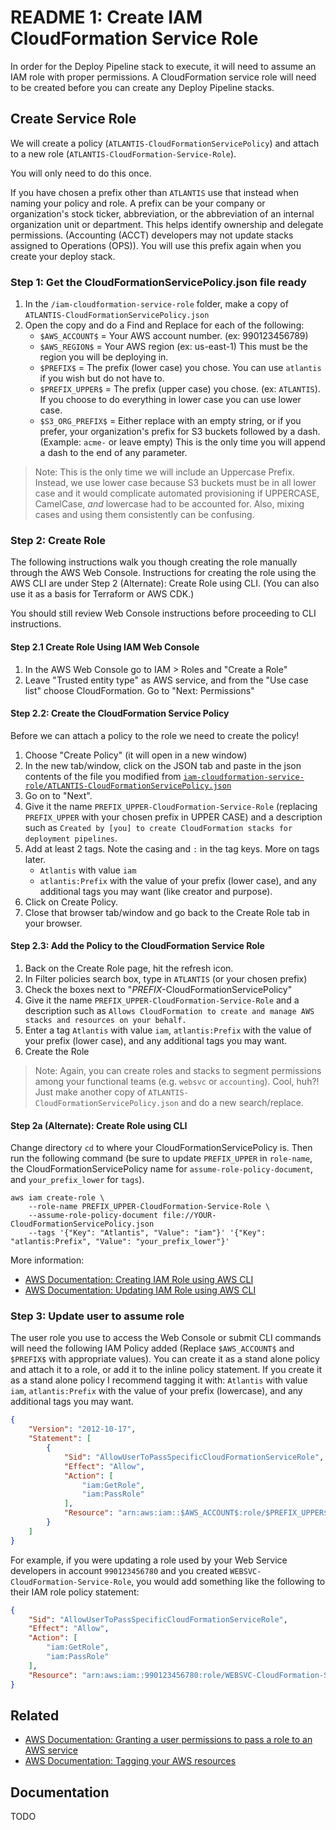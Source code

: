 # README 1: Create IAM CloudFormation Service Role

In order for the Deploy Pipeline stack to execute, it will need to assume an IAM role with proper permissions. A CloudFormation service role will need to be created before you can create any Deploy Pipeline stacks.

## Create Service Role

We will create a policy (`ATLANTIS-CloudFormationServicePolicy`) and attach to a new role (`ATLANTIS-CloudFormation-Service-Role`).

You will only need to do this once.

If you have chosen a prefix other than `ATLANTIS` use that instead when naming your policy and role. A prefix can be your company or organization's stock ticker, abbreviation, or the abbreviation of an internal organization unit or department. This helps identify ownership and delegate permissions. (Accounting (ACCT) developers may not update stacks assigned to Operations (OPS)). You will use this prefix again when you create your deploy stack.

### Step 1: Get the CloudFormationServicePolicy.json file ready

1. In the `/iam-cloudformation-service-role` folder, make a copy of `ATLANTIS-CloudFormationServicePolicy.json`
2. Open the copy and do a Find and Replace for each of the following:
   - `$AWS_ACCOUNT$` = Your AWS account number. (ex: 990123456789)
   - `$AWS_REGION$` = Your AWS region (ex: us-east-1) This must be the region you will be deploying in.
   - `$PREFIX$` = The prefix (lower case) you chose. You can use `atlantis` if you wish but do not have to.
   - `$PREFIX_UPPER$` = The prefix (upper case) you chose. (ex: `ATLANTIS`). If you choose to do everything in lower case you can use lower case.
   - `$S3_ORG_PREFIX$` = Either replace with an empty string, or if you prefer, your organization's prefix for S3 buckets followed by a dash. (Example: `acme-` or leave empty) This is the only time you will append a dash to the end of any parameter.

> Note: This is the only time we will include an Uppercase Prefix. Instead, we use lower case because S3 buckets must be in all lower case and it would complicate automated provisioning if UPPERCASE, CamelCase, _and_ lowercase had to be accounted for. Also, mixing cases and using them consistently can be confusing.

### Step 2: Create Role

The following instructions walk you though creating the role manually through the AWS Web Console. Instructions for creating the role using the AWS CLI are under Step 2 (Alternate): Create Role using CLI. (You can also use it as a basis for Terraform or AWS CDK.)

You should still review Web Console instructions before proceeding to CLI instructions.

#### Step 2.1 Create Role Using IAM Web Console

1. In the AWS Web Console go to IAM > Roles and "Create a Role"
2. Leave "Trusted entity type" as AWS service, and from the "Use case list" choose CloudFormation. Go to "Next: Permissions"

#### Step 2.2: Create the CloudFormation Service Policy

Before we can attach a policy to the role we need to create the policy!

1. Choose "Create Policy" (it will open in a new window)
2. In the new tab/window, click on the JSON tab and paste in the json contents of the file you modified from [`iam-cloudformation-service-role/ATLANTIS-CloudFormationServicePolicy.json`](iam-service-role/ATLANTIS-CloudFormationServicePolicy.json)
3. Go on to "Next".
4. Give it the name `PREFIX_UPPER-CloudFormation-Service-Role` (replacing `PREFIX_UPPER` with your chosen prefix in UPPER CASE) and a description such as `Created by [you] to create CloudFormation stacks for deployment pipelines`.
5. Add at least 2 tags. Note the casing and `:` in the tag keys. More on tags later.
   -  `Atlantis` with value `iam`
   -  `atlantis:Prefix` with the value of your prefix (lower case), and any additional tags you may want (like creator and purpose). 
6. Click on Create Policy.
7. Close that browser tab/window and go back to the Create Role tab in your browser.

#### Step 2.3: Add the Policy to the CloudFormation Service Role

1. Back on the Create Role page, hit the refresh icon.
2. In Filter policies search box, type in `ATLANTIS` (or your chosen prefix)
3. Check the boxes next to "_PREFIX_-CloudFormationServicePolicy"
4. Give it the name `PREFIX_UPPER-CloudFormation-Service-Role` and a description such as `Allows CloudFormation to create and manage AWS stacks and resources on your behalf.`
5. Enter a tag `Atlantis` with value `iam`, `atlantis:Prefix` with the value of your prefix (lower case), and any additional tags you may want.
6. Create the Role

> Note: Again, you can create roles and stacks to segment permissions among your functional teams (e.g. `websvc` or `accounting`). Cool, huh?! Just make another copy of `ATLANTIS-CloudFormationServicePolicy.json` and do a new search/replace.

#### Step 2a (Alternate): Create Role using CLI

Change directory `cd` to where your CloudFormationServicePolicy is. Then run the following command (be sure to update `PREFIX_UPPER` in `role-name`, the CloudFormationServicePolicy name for `assume-role-policy-document`, and `your_prefix_lower` for `tags`).

```
aws iam create-role \
    --role-name PREFIX_UPPER-CloudFormation-Service-Role \
    --assume-role-policy-document file://YOUR-CloudFormationServicePolicy.json
    --tags '{"Key": "Atlantis", "Value": "iam"}' '{"Key": "atlantis:Prefix", "Value": "your_prefix_lower"}'
```

More information:

- [AWS Documentation: Creating IAM Role using AWS CLI](https://awscli.amazonaws.com/v2/documentation/api/latest/reference/iam/create-role.html)
- [AWS Documentation: Updating IAM Role using AWS CLI](https://awscli.amazonaws.com/v2/documentation/api/latest/reference/iam/update-role.html)

### Step 3: Update user to assume role

The user role you use to access the Web Console or submit CLI commands will need the following IAM Policy added (Replace `$AWS_ACCOUNT$` and `$PREFIX$` with appropriate values). You can create it as a stand alone policy and attach it to a role, or add it to the inline policy statement. If you create it as a stand alone policy I recommend tagging it with: `Atlantis` with value `iam`, `atlantis:Prefix` with the value of your prefix (lowercase), and any additional tags you may want.

```JSON
{
    "Version": "2012-10-17",
    "Statement": [
        {
            "Sid": "AllowUserToPassSpecificCloudFormationServiceRole",
            "Effect": "Allow",
            "Action": [
                "iam:GetRole",
                "iam:PassRole" 
            ],
            "Resource": "arn:aws:iam::$AWS_ACCOUNT$:role/$PREFIX_UPPER$-CloudFormation-Service-Role"
        }
    ]
}
```

For example, if you were updating a role used by your Web Service developers in account `990123456780` and you created `WEBSVC-CloudFormation-Service-Role`, you would add something like the following to their IAM role policy statement:

```JSON
{
    "Sid": "AllowUserToPassSpecificCloudFormationServiceRole",
    "Effect": "Allow",
    "Action": [
        "iam:GetRole",
        "iam:PassRole" 
    ],
    "Resource": "arn:aws:iam::990123456780:role/WEBSVC-CloudFormation-Service-Role"
}
```

## Related

- [AWS Documentation: Granting a user permissions to pass a role to an AWS service](https://docs.aws.amazon.com/IAM/latest/UserGuide/id_roles_use_passrole.html)
- [AWS Documentation: Tagging your AWS resources](https://docs.aws.amazon.com/tag-editor/latest/userguide/tagging.html)

## Documentation

TODO
